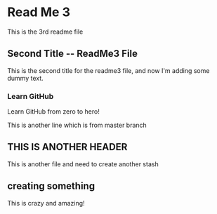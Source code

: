 # Read Me 3

This is the 3rd readme file

## Second Title -- ReadMe3 File
This is the second title for the readme3 file, and now I'm adding some dummy text.

### Learn GitHub
Learn GitHub from zero to hero!

This is another line which is from master branch

## THIS IS ANOTHER HEADER
This is another file and need to create another stash
## creating something
This is crazy and amazing!
